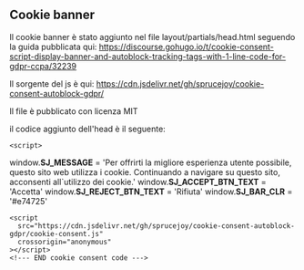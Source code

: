 ## Cookie banner
Il cookie banner è stato aggiunto nel file layout/partials/head.html seguendo la guida pubblicata qui: https://discourse.gohugo.io/t/cookie-consent-script-display-banner-and-autoblock-tracking-tags-with-1-line-code-for-gdpr-ccpa/32239

Il sorgente del js è qui: https://cdn.jsdelivr.net/gh/sprucejoy/cookie-consent-autoblock-gdpr/

Il file è pubblicato con licenza MIT

il codice aggiunto dell'head è il seguente:
<!--- START cookie consent code --->
    <script>
  window.__SJ_MESSAGE__ =
    'Per offrirti la migliore esperienza utente possibile, questo sito web utilizza i cookie. Continuando a navigare su questo sito, acconsenti all`utilizzo dei cookie.'
  window.__SJ_ACCEPT_BTN_TEXT__ = 'Accetta'
  window.__SJ_REJECT_BTN_TEXT__ = 'Rifiuta'
  window.__SJ_BAR_CLR__ = '#e74725'
</script>
  
    <script
      src="https://cdn.jsdelivr.net/gh/sprucejoy/cookie-consent-autoblock-gdpr/cookie-consent.js"
      crossorigin="anonymous"
    ></script>
    <!--- END cookie consent code --->
